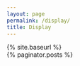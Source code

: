 ```yaml
---
layout: page
permalink: /display/
title: Display
---
```


<!-- site.posts -->
<div>
{% site.baseurl %}
</div>

<!-- paginator.posts -->
<div>
{% paginator.posts %}
</div>